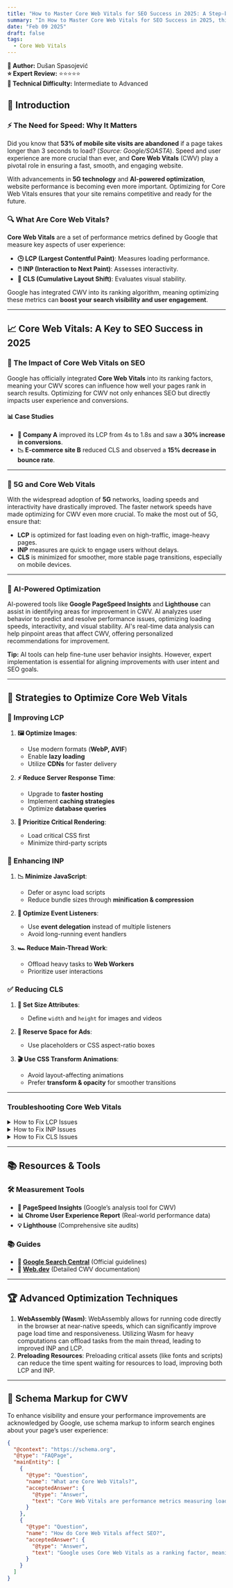 ```yaml
---
title: "How to Master Core Web Vitals for SEO Success in 2025: A Step-by-Step Guide for Improved Performance"
summary: "In How to Master Core Web Vitals for SEO Success in 2025, this guide provides actionable strategies to optimize your website’s Core Web Vitals (LCP, INP, and CLS). Learn to improve loading speed, interactivity, and stability using AI tools, mobile-first indexing, and 5G considerations. With case studies, troubleshooting tips, and advanced techniques, this step-by-step guide helps enhance SEO, user experience, and conversions in 2025."
date: "Feb 09 2025"
draft: false
tags:
  - Core Web Vitals
---
```


**👤 Author:** Dušan Spasojević  
**⭐ Expert Review:** ⭐⭐⭐⭐⭐  
**🌟 Technical Difficulty:** Intermediate to Advanced

## 📌 Introduction

### ⚡ The Need for Speed: Why It Matters

Did you know that **53% of mobile site visits are abandoned** if a page takes longer than 3 seconds to load? (_Source: Google/SOASTA_). Speed and user experience are more crucial than ever, and **Core Web Vitals** (CWV) play a pivotal role in ensuring a fast, smooth, and engaging website.

With advancements in **5G technology** and **AI-powered optimization**, website performance is becoming even more important. Optimizing for Core Web Vitals ensures that your site remains competitive and ready for the future.

### 🔍 What Are Core Web Vitals?

**Core Web Vitals** are a set of performance metrics defined by Google that measure key aspects of user experience:

- **🕒 LCP (Largest Contentful Paint)**: Measures loading performance.
- **🖱️ INP (Interaction to Next Paint)**: Assesses interactivity.
- **📏 CLS (Cumulative Layout Shift)**: Evaluates visual stability.

Google has integrated CWV into its ranking algorithm, meaning optimizing these metrics can **boost your search visibility and user engagement**.

---

## 📈 Core Web Vitals: A Key to SEO Success in 2025

### 🚀 The Impact of Core Web Vitals on SEO

Google has officially integrated **Core Web Vitals** into its ranking factors, meaning your CWV scores can influence how well your pages rank in search results. Optimizing for CWV not only enhances SEO but directly impacts user experience and conversions.

#### 📊 Case Studies

- **🛒 Company A** improved its LCP from 4s to 1.8s and saw a **30% increase in conversions**.
- **📉 E-commerce site B** reduced CLS and observed a **15% decrease in bounce rate**.

---

### 📡 5G and Core Web Vitals

With the widespread adoption of **5G** networks, loading speeds and interactivity have drastically improved. The faster network speeds have made optimizing for CWV even more crucial. To make the most out of 5G, ensure that:

- **LCP** is optimized for fast loading even on high-traffic, image-heavy pages.
- **INP** measures are quick to engage users without delays.
- **CLS** is minimized for smoother, more stable page transitions, especially on mobile devices.

---

### 🤖 AI-Powered Optimization

AI-powered tools like **Google PageSpeed Insights** and **Lighthouse** can assist in identifying areas for improvement in CWV. AI analyzes user behavior to predict and resolve performance issues, optimizing loading speeds, interactivity, and visual stability. AI's real-time data analysis can help pinpoint areas that affect CWV, offering personalized recommendations for improvement.

**Tip:** AI tools can help fine-tune user behavior insights. However, expert implementation is essential for aligning improvements with user intent and SEO goals.

---

## 🔧 Strategies to Optimize Core Web Vitals

### 🚀 Improving LCP

1. **🖼️ Optimize Images**:

   - Use modern formats (**WebP, AVIF**)
   - Enable **lazy loading**
   - Utilize **CDNs** for faster delivery

2. **⚡ Reduce Server Response Time**:

   - Upgrade to **faster hosting**
   - Implement **caching strategies**
   - Optimize **database queries**

3. **🎨 Prioritize Critical Rendering**:
   - Load critical CSS first
   - Minimize third-party scripts

### 🎯 Enhancing INP

1. **📉 Minimize JavaScript**:

   - Defer or async load scripts
   - Reduce bundle sizes through **minification & compression**

2. **🔄 Optimize Event Listeners**:

   - Use **event delegation** instead of multiple listeners
   - Avoid long-running event handlers

3. **🏎️ Reduce Main-Thread Work**:
   - Offload heavy tasks to **Web Workers**
   - Prioritize user interactions

### ✅ Reducing CLS

1. **📐 Set Size Attributes**:

   - Define `width` and `height` for images and videos

2. **📰 Reserve Space for Ads**:

   - Use placeholders or CSS aspect-ratio boxes

3. **🎬 Use CSS Transform Animations**:
   - Avoid layout-affecting animations
   - Prefer **transform & opacity** for smoother transitions

---

### Troubleshooting Core Web Vitals

<details>
<summary>How to Fix LCP Issues</summary>
   - Check server response time and optimize resources.
   - Compress images and remove render-blocking CSS/JS.
</details>

<details>
<summary>How to Fix INP Issues</summary>
   - Reduce JavaScript execution time and offload heavy tasks.
   - Use async and defer attributes for non-essential scripts.
</details>

<details>
<summary>How to Fix CLS Issues</summary>
   - Set explicit sizes for images and use reserved space for ads.
   - Avoid late-loading fonts and use web-safe fonts whenever possible.
</details>

---

## 📚 Resources & Tools

### 🛠️ Measurement Tools

- **🔎 PageSpeed Insights** (Google’s analysis tool for CWV)
- **📊 Chrome User Experience Report** (Real-world performance data)
- **💡 Lighthouse** (Comprehensive site audits)

### 📚 Guides

- **🔗 [Google Search Central](https://developers.google.com/search/docs/advanced/experience/page-experience)** (Official guidelines)
- **📖 [Web.dev](https://web.dev/vitals/)** (Detailed CWV documentation)

---

## 🏆 Advanced Optimization Techniques

1. **WebAssembly (Wasm)**: WebAssembly allows for running code directly in the browser at near-native speeds, which can significantly improve page load time and responsiveness. Utilizing Wasm for heavy computations can offload tasks from the main thread, leading to improved INP and LCP.
2. **Preloading Resources**: Preloading critical assets (like fonts and scripts) can reduce the time spent waiting for resources to load, improving both LCP and INP.

---

## 🤖 Schema Markup for CWV

To enhance visibility and ensure your performance improvements are acknowledged by Google, use schema markup to inform search engines about your page’s user experience:

```json
{
  "@context": "https://schema.org",
  "@type": "FAQPage",
  "mainEntity": [
    {
      "@type": "Question",
      "name": "What are Core Web Vitals?",
      "acceptedAnswer": {
        "@type": "Answer",
        "text": "Core Web Vitals are performance metrics measuring loading speed (LCP), interactivity (INP), and visual stability (CLS)."
      }
    },
    {
      "@type": "Question",
      "name": "How do Core Web Vitals affect SEO?",
      "acceptedAnswer": {
        "@type": "Answer",
        "text": "Google uses Core Web Vitals as a ranking factor, meaning better scores can improve search visibility."
      }
    }
  ]
}
```
